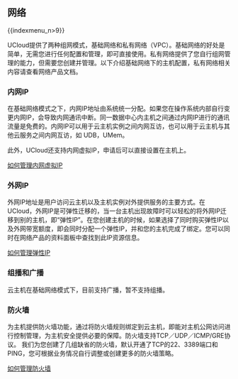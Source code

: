 ## 网络

{{indexmenu_n>9}}

UCloud提供了两种组网模式，基础网络和私有网络（VPC）。基础网络的好处是简单，无需您进行任何配置和管理，即可直接使用。私有网络提供了您自行组网管理的能力，但需要您创建并管理。以下介绍基础网络下的主机配置，私有网络相关内容请查看网络产品文档。

### 内网IP

在基础网络模式之下，内网IP地址由系统统一分配。如果您在操作系统内部自行变更内网IP，会导致内网通讯中断。同一数据中心内主机之间通过内网IP进行的通讯流量是免费的。内网IP可以用于云主机实例之间内网互访，也可以用于云主机与其他云服务之间内网互访，如
UDB，UMem。

此外，UCloud还支持内网虚拟IP，申请后可以直接设置在主机上。

[如何管理内网虚拟IP](https://docs.ucloud.cn/network/vip/index)

### 外网IP

外网IP地址是用户访问云主机以及主机实例对外提供服务的主要方式。在UCloud，外网IP是可弹性迁移的，当一台主机出现故障时可以轻松的将外网IP迁移到别的主机，即“弹性IP”。在您创建主机的时候，如果选择了同时购买弹性IP以及外网带宽额度，即会同时分配一个弹性IP，并和您的主机完成了绑定。您可以同时在网络产品的资料面板中查找到此IP资源信息。

[如何管理弹性IP](..//../../network/unet/eip)

### 组播和广播

云主机在基础网络模式下，目前支持广播，暂不支持组播。

### 防火墙

为主机提供防火墙功能，通过将防火墙规则绑定到云主机，即能对主机公网访问进行控制管理，为主机安全提供必要的保障。防火墙支持TCP／UDP／ICMP/GRE协议。
我们为您创建了几组缺省的防火墙，默认开通了TCP的22、3389端口和PING，您可根据业务情况自行调整或创建更多的防火墙策略。

[如何管理防火墙](https://docs.ucloud.cn/network/firewall/index)
